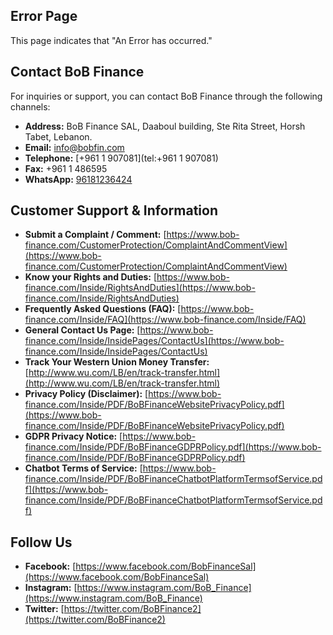 ## Error Page

This page indicates that "An Error has occurred."

## Contact BoB Finance

For inquiries or support, you can contact BoB Finance through the following channels:

*   **Address:** BoB Finance SAL, Daaboul building, Ste Rita Street, Horsh Tabet, Lebanon.
*   **Email:** [info@bobfin.com](mailto:info@bobfin.com)
*   **Telephone:** [+961 1 907081](tel:+961 1 907081)
*   **Fax:** +961 1 486595
*   **WhatsApp:** [96181236424](https://api.whatsapp.com/send?phone=96181236424)

## Customer Support & Information

*   **Submit a Complaint / Comment:** [https://www.bob-finance.com/CustomerProtection/ComplaintAndCommentView](https://www.bob-finance.com/CustomerProtection/ComplaintAndCommentView)
*   **Know your Rights and Duties:** [https://www.bob-finance.com/Inside/RightsAndDuties](https://www.bob-finance.com/Inside/RightsAndDuties)
*   **Frequently Asked Questions (FAQ):** [https://www.bob-finance.com/Inside/FAQ](https://www.bob-finance.com/Inside/FAQ)
*   **General Contact Us Page:** [https://www.bob-finance.com/Inside/InsidePages/ContactUs](https://www.bob-finance.com/Inside/InsidePages/ContactUs)
*   **Track Your Western Union Money Transfer:** [http://www.wu.com/LB/en/track-transfer.html](http://www.wu.com/LB/en/track-transfer.html)
*   **Privacy Policy (Disclaimer):** [https://www.bob-finance.com/Inside/PDF/BoBFinanceWebsitePrivacyPolicy.pdf](https://www.bob-finance.com/Inside/PDF/BoBFinanceWebsitePrivacyPolicy.pdf)
*   **GDPR Privacy Notice:** [https://www.bob-finance.com/Inside/PDF/BoBFinanceGDPRPolicy.pdf](https://www.bob-finance.com/Inside/PDF/BoBFinanceGDPRPolicy.pdf)
*   **Chatbot Terms of Service:** [https://www.bob-finance.com/Inside/PDF/BoBFinanceChatbotPlatformTermsofService.pdf](https://www.bob-finance.com/Inside/PDF/BoBFinanceChatbotPlatformTermsofService.pdf)

## Follow Us

*   **Facebook:** [https://www.facebook.com/BobFinanceSal](https://www.facebook.com/BobFinanceSal)
*   **Instagram:** [https://www.instagram.com/BoB_Finance](https://www.instagram.com/BoB_Finance)
*   **Twitter:** [https://twitter.com/BoBFinance2](https://twitter.com/BoBFinance2)